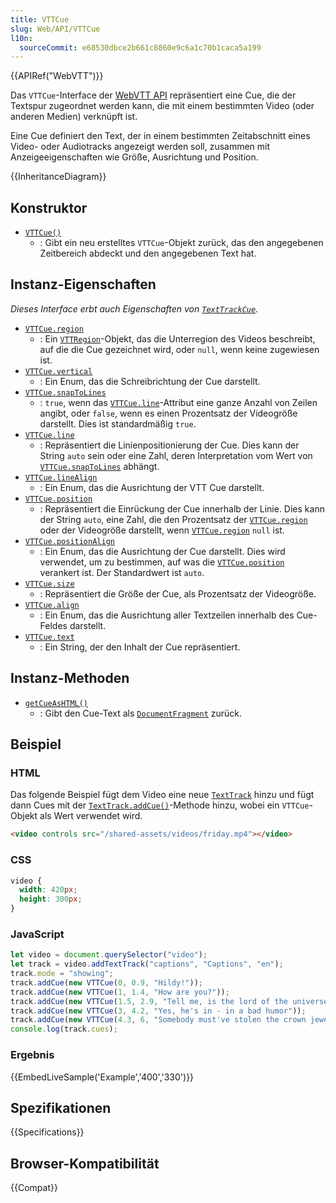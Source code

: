 ```yaml
---
title: VTTCue
slug: Web/API/VTTCue
l10n:
  sourceCommit: e68530dbce2b661c8860e9c6a1c70b1caca5a199
---
```


{{APIRef("WebVTT")}}

Das `VTTCue`-Interface der [WebVTT API](/de/docs/Web/API/WebVTT_API) repräsentiert eine Cue, die der Textspur zugeordnet werden kann, die mit einem bestimmten Video (oder anderen Medien) verknüpft ist.

Eine Cue definiert den Text, der in einem bestimmten Zeitabschnitt eines Video- oder Audiotracks angezeigt werden soll, zusammen mit Anzeigeeigenschaften wie Größe, Ausrichtung und Position.

{{InheritanceDiagram}}

## Konstruktor

- [`VTTCue()`](/de/docs/Web/API/VTTCue/VTTCue)
  - : Gibt ein neu erstelltes `VTTCue`-Objekt zurück, das den angegebenen Zeitbereich abdeckt und den angegebenen Text hat.

## Instanz-Eigenschaften

_Dieses Interface erbt auch Eigenschaften von [`TextTrackCue`](/de/docs/Web/API/TextTrackCue)._

- [`VTTCue.region`](/de/docs/Web/API/VTTCue/region)
  - : Ein [`VTTRegion`](/de/docs/Web/API/VTTRegion)-Objekt, das die Unterregion des Videos beschreibt, auf die die Cue gezeichnet wird, oder `null`, wenn keine zugewiesen ist.
- [`VTTCue.vertical`](/de/docs/Web/API/VTTCue/vertical)
  - : Ein Enum, das die Schreibrichtung der Cue darstellt.
- [`VTTCue.snapToLines`](/de/docs/Web/API/VTTCue/snapToLines)
  - : `true`, wenn das [`VTTCue.line`](/de/docs/Web/API/VTTCue/line)-Attribut eine ganze Anzahl von Zeilen angibt, oder `false`, wenn es einen Prozentsatz der Videogröße darstellt.
    Dies ist standardmäßig `true`.
- [`VTTCue.line`](/de/docs/Web/API/VTTCue/line)
  - : Repräsentiert die Linienpositionierung der Cue. Dies kann der String `auto` sein oder eine Zahl, deren Interpretation vom Wert von [`VTTCue.snapToLines`](/de/docs/Web/API/VTTCue/snapToLines) abhängt.
- [`VTTCue.lineAlign`](/de/docs/Web/API/VTTCue/lineAlign)
  - : Ein Enum, das die Ausrichtung der VTT Cue darstellt.
- [`VTTCue.position`](/de/docs/Web/API/VTTCue/position)
  - : Repräsentiert die Einrückung der Cue innerhalb der Linie.
    Dies kann der String `auto`, eine Zahl, die den Prozentsatz der [`VTTCue.region`](/de/docs/Web/API/VTTCue/region) oder der Videogröße darstellt, wenn [`VTTCue.region`](/de/docs/Web/API/VTTCue/region) `null` ist.
- [`VTTCue.positionAlign`](/de/docs/Web/API/VTTCue/positionAlign)
  - : Ein Enum, das die Ausrichtung der Cue darstellt.
    Dies wird verwendet, um zu bestimmen, auf was die [`VTTCue.position`](/de/docs/Web/API/VTTCue/position) verankert ist.
    Der Standardwert ist `auto`.
- [`VTTCue.size`](/de/docs/Web/API/VTTCue/size)
  - : Repräsentiert die Größe der Cue, als Prozentsatz der Videogröße.
- [`VTTCue.align`](/de/docs/Web/API/VTTCue/align)
  - : Ein Enum, das die Ausrichtung aller Textzeilen innerhalb des Cue-Feldes darstellt.
- [`VTTCue.text`](/de/docs/Web/API/VTTCue/text)
  - : Ein String, der den Inhalt der Cue repräsentiert.

## Instanz-Methoden

- [`getCueAsHTML()`](/de/docs/Web/API/VTTCue/getCueAsHTML)
  - : Gibt den Cue-Text als [`DocumentFragment`](/de/docs/Web/API/DocumentFragment) zurück.

## Beispiel

### HTML

Das folgende Beispiel fügt dem Video eine neue [`TextTrack`](/de/docs/Web/API/TextTrack) hinzu und fügt dann Cues mit der [`TextTrack.addCue()`](/de/docs/Web/API/TextTrack/addCue)-Methode hinzu, wobei ein `VTTCue`-Objekt als Wert verwendet wird.

```html
<video controls src="/shared-assets/videos/friday.mp4"></video>
```

### CSS

```css
video {
  width: 420px;
  height: 300px;
}
```

### JavaScript

```js
let video = document.querySelector("video");
let track = video.addTextTrack("captions", "Captions", "en");
track.mode = "showing";
track.addCue(new VTTCue(0, 0.9, "Hildy!"));
track.addCue(new VTTCue(1, 1.4, "How are you?"));
track.addCue(new VTTCue(1.5, 2.9, "Tell me, is the lord of the universe in?"));
track.addCue(new VTTCue(3, 4.2, "Yes, he's in - in a bad humor"));
track.addCue(new VTTCue(4.3, 6, "Somebody must've stolen the crown jewels"));
console.log(track.cues);
```

### Ergebnis

{{EmbedLiveSample('Example','400','330')}}

## Spezifikationen

{{Specifications}}

## Browser-Kompatibilität

{{Compat}}
